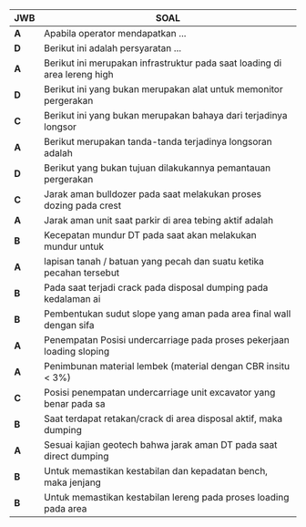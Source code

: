 ﻿| __JWB__ | __SOAL__ |
|---|---|
| __A__   | Apabila operator mendapatkan ... |
| __D__   | Berikut ini adalah persyaratan ... |
| __A__   | Berikut ini merupakan infrastruktur pada saat loading di area lereng high |
| __D__   | Berikut ini yang bukan merupakan alat untuk memonitor pergerakan          |
| __C__   | Berikut ini yang bukan merupakan bahaya dari terjadinya longsor           |
| __A__   | Berikut merupakan tanda-tanda terjadinya longsoran adalah                 |
| __D__   | Berikut yang bukan tujuan dilakukannya pemantauan pergerakan              |
| __C__   | Jarak aman bulldozer pada saat melakukan proses dozing pada crest         |
| __A__   | Jarak aman unit saat parkir di area tebing aktif adalah                   |
| __B__   | Kecepatan mundur DT pada saat akan melakukan mundur untuk                 |
| __A__   | lapisan tanah / batuan yang pecah dan suatu ketika pecahan tersebut       |
| __B__   | Pada saat terjadi crack pada disposal dumping pada kedalaman ai           |
| __B__   | Pembentukan sudut slope yang aman pada area final wall dengan sifa        |
| __A__   | Penempatan Posisi undercarriage pada proses pekerjaan loading sloping     |
| __A__   | Penimbunan material lembek (material dengan CBR insitu < 3%)              |
| __C__ | Posisi penempatan undercarriage unit excavator yang benar pada sa         |
| __B__ | Saat terdapat retakan/crack di area disposal aktif, maka dumping          |
| __A__ | Sesuai kajian geotech bahwa jarak aman DT pada saat direct dumping        |
| __B__ | Untuk memastikan kestabilan dan kepadatan bench, maka jenjang             |
| __B__ | Untuk memastikan kestabilan lereng pada proses loading pada area |
